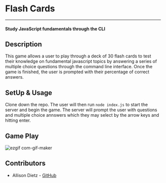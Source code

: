 # Flash Cards
-----
#### Study JavaScript fundamentals through the CLI

## Description
This game allows a user to play through a deck of 30 flash cards to test their knowledge on fundamental javascript topics by answering a series of multiple choice questions through the command line interface. Once the game is finished, the user is prompted with their percentage of correct answers.

## SetUp & Usage
Clone down the repo. The user will then run `node index.js` to start the server and begin the game. The server will prompt the user with questions and multiple choice annswers which they may select by the arrow keys and hitting enter.

## Game Play
![ezgif com-gif-maker](https://user-images.githubusercontent.com/64617223/101124161-b52d6000-35b3-11eb-99c9-5a89b0eaba02.gif)

## Contributors

* Allison Dietz - [GitHub](https://github.com/dietza)
